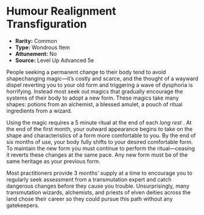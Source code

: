 # Humour Realignment Transfiguration

- **Rarity:** Common
- **Type:** Wondrous Item
- **Attunement:** No
- **Source:** Level Up Advanced 5e

People seeking a permanent change to their body tend to avoid shapechanging magic—it’s costly and scarce, and the thought of a wayward dispel reverting you to your old form and triggering a wave of dysphoria is horrifying. Instead most seek out magics that gradually encourage the systems of their body to adopt a new form. These magics take many shapes: potions from an alchemist, a blessed amulet, a pouch of ritual ingredients from a wizard. 

Using the magic requires a 5 minute ritual at the end of each _long rest_ . At the end of the first month, your outward appearance begins to take on the shape and characteristics of a form more comfortable to you. By the end of six months of use, your body fully shifts to your desired comfortable form. To maintain the new form you must continue to perform the ritual—ceasing it reverts these changes at the same pace. Any new form must be of the same heritage as your previous form. 

Most practitioners provide 3 months’ supply at a time to encourage you to regularly seek assessment from a transmutation expert and catch dangerous changes before they cause you trouble. Unsurprisingly, many transmutation wizards, alchemists, and priests of elven deities across the land chose their career so they could pursue this path without any gatekeepers.
